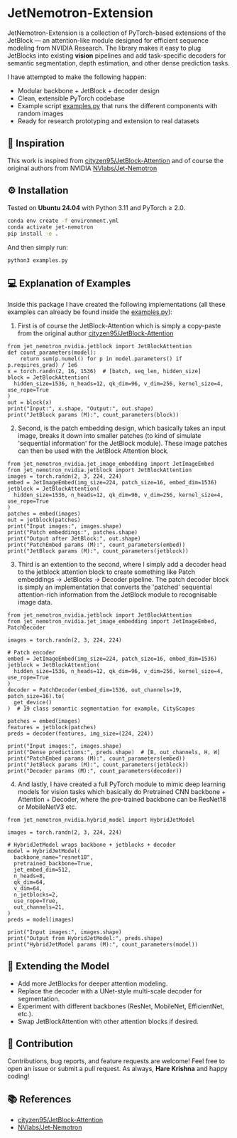 # JetNemotron-Extension

JetNemotron-Extension is a collection of PyTorch-based extensions of the JetBlock — an attention-like module designed for efficient sequence modeling from NVIDIA Research.
The library makes it easy to plug JetBlocks into existing **vision** pipelines and add task-specific decoders for semantic segmentation, depth estimation, and other dense prediction tasks.

I have attempted to make the following happen:

- Modular backbone + JetBlock + decoder design
- Clean, extensible PyTorch codebase
- Example script [examples.py](examples.py) that runs the different components with random images
- Ready for research prototyping and extension to real datasets

## 🌟 Inspiration

This work is inspired from [cityzen95/JetBlock-Attention](https://github.com/cityzen95/JetBlock-Attention/) and of course the original authors from NVIDIA [NVlabs/Jet-Nemotron](https://github.com/NVlabs/Jet-Nemotron)

## ⚙️ Installation

Tested on **Ubuntu 24.04** with Python 3.11 and PyTorch ≥ 2.0.

```bash
conda env create -f environment.yml
conda activate jet-nemotron
pip install -e .
```
And then simply run:
```python
python3 examples.py
```
## 💻 Explanation of Examples
Inside this package I have created the following implementations (all these examples can already be found inside the [examples.py](examples.py)):

1. First is of course the JetBlock-Attention which is simply a copy-paste from the original author [cityzen95/JetBlock-Attention](https://github.com/cityzen95/JetBlock-Attention/)
```
from jet_nemotron_nvidia.jetblock import JetBlockAttention
def count_parameters(model):
    return sum(p.numel() for p in model.parameters() if p.requires_grad) / 1e6
x = torch.randn(2, 16, 1536)  # [batch, seq_len, hidden_size]
block = JetBlockAttention(
  hidden_size=1536, n_heads=12, qk_dim=96, v_dim=256, kernel_size=4, use_rope=True
)
out = block(x)
print("Input:", x.shape, "Output:", out.shape)
print("JetBlock params (M):", count_parameters(block))
```
2. Second, is the patch embedding design, which basically takes an input image, breaks it down into smaller patches (to kind of simulate 'sequential information' for the JetBlock module). These image patches can then be used with the JetBlock Attention block.

```
from jet_nemotron_nvidia.jet_image_embedding import JetImageEmbed
from jet_nemotron_nvidia.jetblock import JetBlockAttention
images = torch.randn(2, 3, 224, 224)
embed = JetImageEmbed(img_size=224, patch_size=16, embed_dim=1536)
jetblock = JetBlockAttention(
  hidden_size=1536, n_heads=12, qk_dim=96, v_dim=256, kernel_size=4, use_rope=True
)
patches = embed(images)
out = jetblock(patches)
print("Input images:", images.shape)
print("Patch embeddings:", patches.shape)
print("Output after JetBlock:", out.shape)
print("PatchEmbed params (M):", count_parameters(embed))
print("JetBlock params (M):", count_parameters(jetblock))
```

3. Third is an extention to the second, where I simply add a decoder head to the jetblock attention block to create something like Patch embeddings -> JetBlocks -> Decoder pipeline. The patch decoder block is simply an implementation that converts the 'patched' sequential attention-rich information from the JetBlock module to recognisable image data.

```
from jet_nemotron_nvidia.jetblock import JetBlockAttention
from jet_nemotron_nvidia.jet_image_embedding import JetImageEmbed, PatchDecoder

images = torch.randn(2, 3, 224, 224)

# Patch encoder
embed = JetImageEmbed(img_size=224, patch_size=16, embed_dim=1536)
jetblock = JetBlockAttention(
  hidden_size=1536, n_heads=12, qk_dim=96, v_dim=256, kernel_size=4, use_rope=True
)
decoder = PatchDecoder(embed_dim=1536, out_channels=19, patch_size=16).to(
  get_device()
)  # 19 class semantic segmentation for example, CityScapes

patches = embed(images)
features = jetblock(patches)
preds = decoder(features, img_size=(224, 224))

print("Input images:", images.shape)
print("Dense predictions:", preds.shape)  # [B, out_channels, H, W]
print("PatchEmbed params (M):", count_parameters(embed))
print("JetBlock params (M):", count_parameters(jetblock))
print("Decoder params (M):", count_parameters(decoder))

```

4. And lastly, I have created a full PyTorch module to mimic deep learning models for vision tasks which basically do Pretrained CNN backbone + Attention + Decoder, where the pre-trained backbone can be ResNet18 or MobileNetV3 etc.

```
from jet_nemotron_nvidia.hybrid_model import HybridJetModel

images = torch.randn(2, 3, 224, 224)

# HybridJetModel wraps backbone + jetblocks + decoder
model = HybridJetModel(
  backbone_name="resnet18",
  pretrained_backbone=True,
  jet_embed_dim=512,
  n_heads=8,
  qk_dim=64,
  v_dim=64,
  n_jetblocks=2,
  use_rope=True,
  out_channels=21,
)
preds = model(images)

print("Input images:", images.shape)
print("Output from HybridJetModel:", preds.shape)
print("HybridJetModel params (M):", count_parameters(model))

```

## 🧩 Extending the Model

- Add more JetBlocks for deeper attention modeling.
- Replace the decoder with a UNet-style multi-scale decoder for segmentation.
- Experiment with different backbones (ResNet, MobileNet, EfficientNet, etc.).
- Swap JetBlockAttention with other attention blocks if desired.


## 🤝 Contribution

Contributions, bug reports, and feature requests are welcome!
Feel free to open an issue or submit a pull request.
As always, **Hare Krishna** and happy coding!

## 📚 References
- [cityzen95/JetBlock-Attention](https://github.com/cityzen95/JetBlock-Attention/)
- [NVlabs/Jet-Nemotron](https://github.com/NVlabs/Jet-Nemotron)